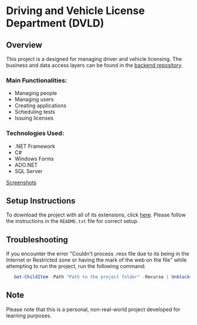 # Driving and Vehicle License Department (DVLD)

## Overview
This project is a designed for managing driver and vehicle licensing. The business and data access layers can be found in the [backend repository](https://github.com/RayanAlshehri/DVLD_Backend).

### Main Functionalities:
- Managing people  
- Managing users
- Creating applications
- Scheduling tests
- Issuing licenses

### Technologies Used:
- .NET Framework
- C#
- Windows Forms
- ADO.NET
- SQL Server

[Screenshots](https://drive.google.com/drive/folders/1oaSXtiXFKv1xoJQR5U14y7fFdY2SPD4w?usp=drive_link)

## Setup Instructions
To download the project with all of its extensions, click [here](https://drive.google.com/drive/folders/1q0XTn3HVTAz0D0yIsY1Lasm0nrvzmRYm?usp=drive_link). Please follow the instructions in the `README.txt` file for correct setup.


## Troubleshooting
If you encounter the error "Couldn't process .resx file due to its being in the Internet or Restricted zone or having the mark of the web on the file" while attempting to run the project, 
run the following command:
```powershell
   Get-ChildItem -Path "Path to the project folder" -Recurse | Unblock-File
```

## Note
Please note that this is a personal, non-real-world project developed for learning purposes.
